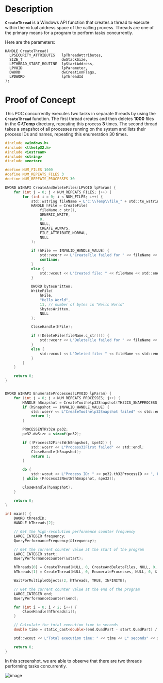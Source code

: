 # Description

**`CreateThread`** is a Windows API function that creates a thread to execute within the virtual address space of the calling process. Threads are one of the primary means for a program to perform tasks concurrently.

Here are the parameters:

```
HANDLE CreateThread(
  LPSECURITY_ATTRIBUTES   lpThreadAttributes,
  SIZE_T                  dwStackSize,
  LPTHREAD_START_ROUTINE  lpStartAddress,
  LPVOID                  lpParameter,
  DWORD                   dwCreationFlags,
  LPDWORD                 lpThreadId
);
```

# Proof of Concept

This POC concurrently executes two tasks in separate threads by using the **`CreateThread`** function. The first thread creates and then deletes **1000** files in the **C:\Temp** directory, repeating this process **3** times. The second thread takes a snapshot of all processes running on the system and lists their process IDs and names, repeating this enumeration 30 times.

```c
#include <windows.h>
#include <tlhelp32.h>
#include <iostream>
#include <string>
#include <vector>

#define NUM_FILES 1000
#define NUM_REPEATS_FILES 3
#define NUM_REPEATS_PROCESSES 30

DWORD WINAPI CreateAndDeleteFiles(LPVOID lpParam) {
    for (int j = 0; j < NUM_REPEATS_FILES; j++) {
        for (int i = 0; i < NUM_FILES; i++) {
            std::wstring fileName = L"C:\\Temp\\file_" + std::to_wstring(i) + L".txt";
            HANDLE hFile = CreateFile(
                fileName.c_str(),
                GENERIC_WRITE,
                0,
                NULL,
                CREATE_ALWAYS,
                FILE_ATTRIBUTE_NORMAL,
                NULL
            );

            if (hFile == INVALID_HANDLE_VALUE) {
                std::wcerr << L"CreateFile failed for " << fileName << std::endl;
                continue;
            }
            else {
                std::wcout << L"Created file: " << fileName << std::endl;
            }

            DWORD bytesWritten;
            WriteFile(
                hFile,
                "Hello World",
                11, // number of bytes in "Hello World"
                &bytesWritten,
                NULL
            );

            CloseHandle(hFile);

            if (!DeleteFile(fileName.c_str())) {
                std::wcerr << L"DeleteFile failed for " << fileName << std::endl;
            }
            else {
                std::wcout << L"Deleted file: " << fileName << std::endl;
            }
        }
    }

    return 0;
}


DWORD WINAPI EnumerateProcesses(LPVOID lpParam) {
    for (int j = 0; j < NUM_REPEATS_PROCESSES; j++) {
        HANDLE hSnapshot = CreateToolhelp32Snapshot(TH32CS_SNAPPROCESS, 0);
        if (hSnapshot == INVALID_HANDLE_VALUE) {
            std::wcerr << L"CreateToolhelp32Snapshot failed" << std::endl;
            return 1;
        }

        PROCESSENTRY32W pe32;
        pe32.dwSize = sizeof(pe32);

        if (!Process32FirstW(hSnapshot, &pe32)) {
            std::wcerr << L"Process32First failed" << std::endl;
            CloseHandle(hSnapshot);
            return 1;
        }

        do {
            std::wcout << L"Process ID: " << pe32.th32ProcessID << ", Process Name: " << pe32.szExeFile << std::endl;
        } while (Process32NextW(hSnapshot, &pe32));

        CloseHandle(hSnapshot);
    }

    return 0;
}

int main() {
    DWORD threadID;
    HANDLE hThreads[2];

    // Get the high-resolution performance counter frequency
    LARGE_INTEGER frequency;
    QueryPerformanceFrequency(&frequency);

    // Get the current counter value at the start of the program
    LARGE_INTEGER start;
    QueryPerformanceCounter(&start);

    hThreads[0] = CreateThread(NULL, 0, CreateAndDeleteFiles, NULL, 0, &threadID);
    hThreads[1] = CreateThread(NULL, 0, EnumerateProcesses, NULL, 0, &threadID);

    WaitForMultipleObjects(2, hThreads, TRUE, INFINITE);

    // Get the current counter value at the end of the program
    LARGE_INTEGER end;
    QueryPerformanceCounter(&end);

    for (int i = 0; i < 2; i++) {
        CloseHandle(hThreads[i]);
    }

    // Calculate the total execution time in seconds
    double time = static_cast<double>(end.QuadPart - start.QuadPart) / frequency.QuadPart;

    std::wcout << L"Total execution time: " << time << L" seconds" << std::endl;

    return 0;
}
```

In this screenshot, we are able to observe that there are two threads performing tasks concurrently. 

![image](https://github.com/DebugPrivilege/WindowsAP1/assets/63166600/117a1bd3-1512-4f40-a7b1-5cd67042f489)


